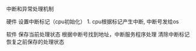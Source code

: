 中断和异常处理机制

硬件
    设置中断标记（cpu初始化）
    1. cpu根据标记产生中断, 中断号发给os

软件
    保存当前处理状态
    根据中断号找到地址，中断服务程序处理
    清除中断标记
    恢复之前保存的处理状态
